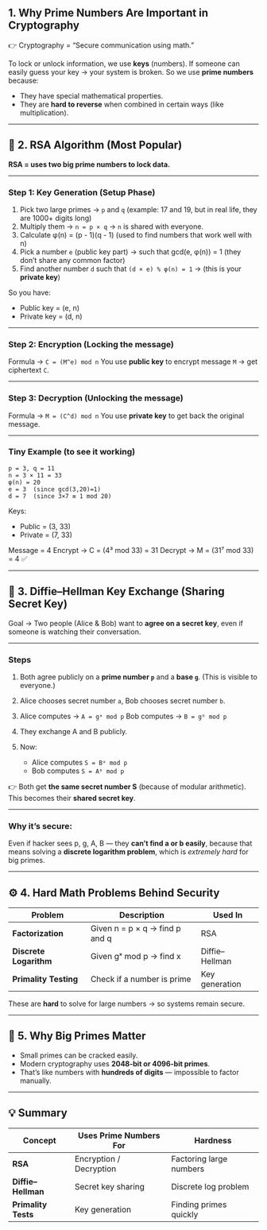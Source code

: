 ## 1. Why Prime Numbers Are Important in Cryptography

👉 Cryptography = “Secure communication using math.”

To lock or unlock information, we use **keys** (numbers).
If someone can easily guess your key → your system is broken.
So we use **prime numbers** because:

* They have special mathematical properties.
* They are **hard to reverse** when combined in certain ways (like multiplication).

--- 

## 🔐 2. RSA Algorithm (Most Popular)

**RSA = uses two big prime numbers to lock data.**

---

### Step 1: Key Generation (Setup Phase)

1. Pick two large primes → `p` and `q`
   (example: 17 and 19, but in real life, they are 1000+ digits long)
2. Multiply them → `n = p × q`
   → `n` is shared with everyone.
3. Calculate φ(n) = (p - 1)(q - 1)
   (used to find numbers that work well with n)
4. Pick a number `e` (public key part) → such that
   gcd(e, φ(n)) = 1 (they don’t share any common factor)
5. Find another number `d` such that
   `(d × e) % φ(n) = 1` → (this is your **private key**)

So you have:

* Public key = (e, n)
* Private key = (d, n)

---

### Step 2: Encryption (Locking the message)

Formula → `C = (M^e) mod n`
You use **public key** to encrypt message `M` → get ciphertext `C`.

---

### Step 3: Decryption (Unlocking the message)

Formula → `M = (C^d) mod n`
You use **private key** to get back the original message.

---

### Tiny Example (to see it working)

```
p = 3, q = 11
n = 3 × 11 = 33
φ(n) = 20
e = 3  (since gcd(3,20)=1)
d = 7  (since 3×7 ≡ 1 mod 20)
```

Keys:

* Public = (3, 33)
* Private = (7, 33)

Message = 4
Encrypt → C = (4³ mod 33) = 31
Decrypt → M = (31⁷ mod 33) = 4 ✅

---

## 🔁 3. Diffie–Hellman Key Exchange (Sharing Secret Key)

Goal → Two people (Alice & Bob) want to **agree on a secret key**,
even if someone is watching their conversation.

---

### Steps

1. Both agree publicly on a **prime number `p`** and a **base `g`**.
   (This is visible to everyone.)
2. Alice chooses secret number `a`, Bob chooses secret number `b`.
3. Alice computes → `A = gᵃ mod p`
   Bob computes → `B = gᵇ mod p`
4. They exchange A and B publicly.
5. Now:

   * Alice computes `S = Bᵃ mod p`
   * Bob computes `S = Aᵇ mod p`

👉 Both get **the same secret number S** (because of modular arithmetic).
This becomes their **shared secret key**.

---

### Why it’s secure:

Even if hacker sees p, g, A, B —
they **can’t find a or b easily**, because that means solving a **discrete logarithm problem**,
which is *extremely hard* for big primes.

---

## ⚙️ 4. Hard Math Problems Behind Security

| Problem                | Description                    | Used In        |
| ---------------------- | ------------------------------ | -------------- |
| **Factorization**      | Given n = p × q → find p and q | RSA            |
| **Discrete Logarithm** | Given gˣ mod p → find x        | Diffie–Hellman |
| **Primality Testing**  | Check if a number is prime     | Key generation |

These are **hard** to solve for large numbers → so systems remain secure.

---

## 🔢 5. Why Big Primes Matter

* Small primes can be cracked easily.
* Modern cryptography uses **2048-bit or 4096-bit primes**.
* That’s like numbers with **hundreds of digits** — impossible to factor manually.

---

## 💡 Summary

| Concept             | Uses Prime Numbers For  | Hardness                |
| ------------------- | ----------------------- | ----------------------- |
| **RSA**             | Encryption / Decryption | Factoring large numbers |
| **Diffie–Hellman**  | Secret key sharing      | Discrete log problem    |
| **Primality Tests** | Key generation          | Finding primes quickly  |
